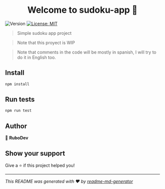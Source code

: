 <h1 align="center">Welcome to sudoku-app 👋</h1>
<p>
  <img alt="Version" src="https://img.shields.io/badge/version-1.0.0-blue.svg?cacheSeconds=2592000" />
  <a href="#" target="_blank">
    <img alt="License: MIT" src="https://img.shields.io/badge/License-MIT-yellow.svg" />
  </a>
</p>

> Simple sudoku app project

> Note that this proyect is WIP

> Note that comments in the code will be mostly in spanish, I will try to do it in English too.

## Install

```sh
npm install
```

## Run tests

```sh
npm run test
```

## Author

👤 **RuboDev**


## Show your support

Give a ⭐️ if this project helped you!

***
_This README was generated with ❤️ by [readme-md-generator](https://github.com/kefranabg/readme-md-generator)_
